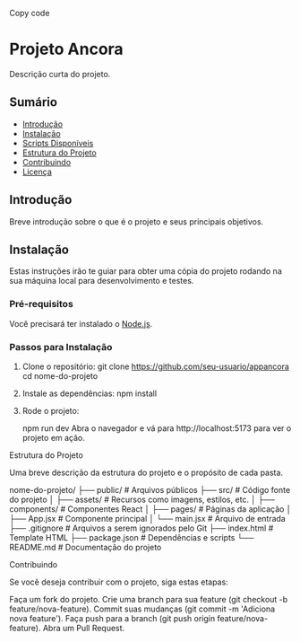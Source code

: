 
Copy code
# Projeto Ancora

Descrição curta do projeto.

## Sumário

- [Introdução](#introdução)
- [Instalação](#instalação)
- [Scripts Disponíveis](#scripts-disponíveis)
- [Estrutura do Projeto](#estrutura-do-projeto)
- [Contribuindo](#contribuindo)
- [Licença](#licença)

## Introdução

Breve introdução sobre o que é o projeto e seus principais objetivos.

## Instalação

Estas instruções irão te guiar para obter uma cópia do projeto rodando na sua máquina local para desenvolvimento e testes.

### Pré-requisitos

Você precisará ter instalado o [Node.js](https://nodejs.org/).

### Passos para Instalação

1. Clone o repositório:
   git clone https://github.com/seu-usuario/appancora
   cd nome-do-projeto

2. Instale as dependências:
    npm install


3. Rode o projeto:

    npm run dev
    Abra o navegador e vá para http://localhost:5173 para ver o projeto em ação.


Estrutura do Projeto

Uma breve descrição da estrutura do projeto e o propósito de cada pasta.

nome-do-projeto/
├── public/             # Arquivos públicos
├── src/                # Código fonte do projeto
│   ├── assets/         # Recursos como imagens, estilos, etc.
│   ├── components/     # Componentes React
│   ├── pages/          # Páginas da aplicação
│   ├── App.jsx         # Componente principal
│   └── main.jsx        # Arquivo de entrada
├── .gitignore          # Arquivos a serem ignorados pelo Git
├── index.html          # Template HTML
├── package.json        # Dependências e scripts
└── README.md           # Documentação do projeto


Contribuindo

Se você deseja contribuir com o projeto, siga estas etapas:

Faça um fork do projeto.
Crie uma branch para sua feature (git checkout -b feature/nova-feature).
Commit suas mudanças (git commit -m 'Adiciona nova feature').
Faça push para a branch (git push origin feature/nova-feature).
Abra um Pull Request.






